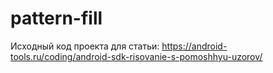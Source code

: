# pattern-fill
Исходный код проекта для статьи: https://android-tools.ru/coding/android-sdk-risovanie-s-pomoshhyu-uzorov/

